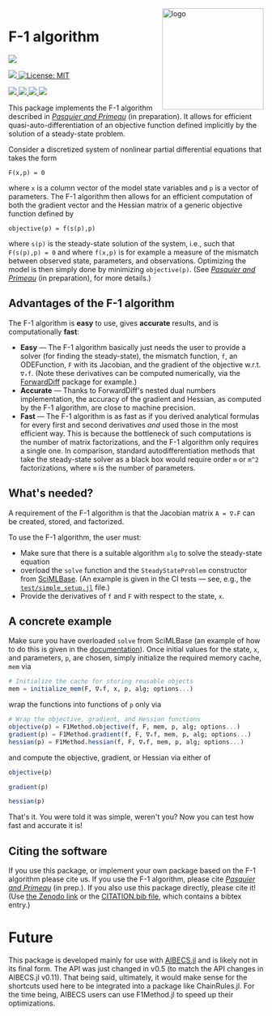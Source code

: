 
<img src="https://user-images.githubusercontent.com/4486578/57202054-3d1c4400-6fe4-11e9-97d7-9a1ffbfcb2fc.png" alt="logo" title="F1method" align="right" height="200"/>

# F-1 algorithm

<p>
  <a href="https://briochemc.github.io/F1Method.jl/stable/">
    <img src="https://img.shields.io/github/workflow/status/briochemc/F1Method.jl/Documentation?style=for-the-badge&label=Documentation&logo=Read%20the%20Docs&logoColor=white">
  </a>
</p>

<p>
  <a href="https://doi.org/10.5281/zenodo.2667835">
    <img src="http://img.shields.io/badge/DOI-10.5281%20%2F%20zenodo.2667835-blue.svg?&style=flat-square">
  </a>
  <a href="https://github.com/briochemc/F1Method.jl/blob/master/LICENSE">
    <img alt="License: MIT" src="https://img.shields.io/badge/License-MIT-blue.svg?&style=flat-square">
  </a>
</p>

<p>
  <a href="https://github.com/briochemc/F1Method.jl/actions">
    <img src="https://img.shields.io/github/workflow/status/briochemc/F1Method.jl/Mac%20OS%20X?label=OSX&logo=Apple&logoColor=white&style=flat-square">
  </a>
  <a href="https://github.com/briochemc/F1Method.jl/actions">
    <img src="https://img.shields.io/github/workflow/status/briochemc/F1Method.jl/Linux?label=Linux&logo=Linux&logoColor=white&style=flat-square">
  </a>
  <a href="https://github.com/briochemc/F1Method.jl/actions">
    <img src="https://img.shields.io/github/workflow/status/briochemc/F1Method.jl/Windows?label=Windows&logo=Windows&logoColor=white&style=flat-square">
  </a>
  <a href="https://codecov.io/gh/briochemc/F1Method.jl">
    <img src="https://img.shields.io/codecov/c/github/briochemc/F1Method.jl/master?label=Codecov&logo=codecov&logoColor=white&style=flat-square">
  </a>
</p>

This package implements the F-1 algorithm described in *[Pasquier and Primeau](https://www.bpasquier.com/publication/pasquier_primeau_sisc_2019/)* (in preparation).
It allows for efficient quasi-auto-differentiation of an objective function defined implicitly by the solution of a steady-state problem.

Consider a discretized system of nonlinear partial differential equations that takes the form

```
F(x,p) = 0
```

where `x` is a column vector of the model state variables and `p` is a vector of parameters.
The F-1 algorithm then allows for an efficient computation of both the gradient vector and the Hessian matrix of a generic objective function defined by

```
objective(p) = f(s(p),p)
```

where `s(p)` is the steady-state solution of the system, i.e., such that `F(s(p),p) = 0` and where `f(x,p)` is for example a measure of the mismatch between observed state, parameters, and observations.
Optimizing the model is then simply done by minimizing `objective(p)`.
(See *[Pasquier and Primeau](https://www.bpasquier.com/publication/pasquier_primeau_sisc_2019/)* (in preparation), for more details.)

## Advantages of the F-1 algorithm

The F-1 algorithm is **easy** to use, gives **accurate** results, and is computationally **fast**:

- **Easy** — The F-1 algorithm basically just needs the user to provide a solver (for finding the steady-state), the mismatch function, `f`, an ODEFunction, `F` with its Jacobian, and the gradient of the objective w.r.t. `∇ₓf`.
    (Note these derivatives can be computed numerically, via the [ForwardDiff](https://github.com/JuliaDiff/ForwardDiff.jl) package for example.)
- **Accurate** — Thanks to ForwardDiff's nested dual numbers implementation, the accuracy of the gradient and Hessian, as computed by the F-1 algorithm, are close to machine precision.
- **Fast** — The F-1 algorithm is as fast as if you derived analytical formulas for every first and second derivatives *and* used those in the most efficient way.
    This is because the bottleneck of such computations is the number of matrix factorizations, and the F-1 algorithm only requires a single one. In comparison, standard autodifferentiation methods that take the steady-state solver as a black box would require order `m` or `m^2` factorizations, where `m` is the number of parameters.

## What's needed?

A requirement of the F-1 algorithm is that the Jacobian matrix `A = ∇ₓF` can be created, stored, and factorized.

To use the F-1 algorithm, the user must:

- Make sure that there is a suitable algorithm `alg` to solve the steady-state equation
- overload the `solve` function and the `SteadyStateProblem` constructor from [SciMLBase](https://github.com/JuliaDiffEq/SciMLBase.jl). (An example is given in the CI tests — see, e.g., the [`test/simple_setup.jl`](test/simple_setup.jl) file.)
- Provide the derivatives of `f` and `F` with respect to the state, `x`.

## A concrete example

Make sure you have overloaded `solve` from SciMLBase
(an example of how to do this is given in the [documentation](https://briochemc.github.io/F1Method.jl/stable/)).
Once initial values for the state, `x`, and parameters, `p`, are chosen, simply initialize the required memory cache, `mem` via

```julia
# Initialize the cache for storing reusable objects
mem = initialize_mem(F, ∇ₓf, x, p, alg; options...)
```

wrap the functions into functions of `p` only via

```julia
# Wrap the objective, gradient, and Hessian functions
objective(p) = F1Method.objective(f, F, mem, p, alg; options...)
gradient(p) = F1Method.gradient(f, F, ∇ₓf, mem, p, alg; options...)
hessian(p) = F1Method.hessian(f, F, ∇ₓf, mem, p, alg; options...)
```

and compute the objective, gradient, or Hessian via either of

```julia
objective(p)

gradient(p)

hessian(p)
```

That's it.
You were told it was simple, weren't you?
Now you can test how fast and accurate it is!

## Citing the software

If you use this package, or implement your own package based on the F-1 algorithm please cite us.
If you use the F-1 algorithm, please cite *[Pasquier and Primeau](https://www.bpasquier.com/publication/pasquier_primeau_sisc_2019/)* (in prep.).
If you also use this package directly, please cite it! (Use [the Zenodo link](https://doi.org/10.5281/zenodo.2667835) or the [CITATION.bib file](./CITATION.bib), which contains a bibtex entry.)

# Future

This package is developed mainly for use with [AIBECS.jl](https://github.com/JuliaOcean/AIBECS.jl) and is likely not in its final form.
The API was just changed in v0.5 (to match the API changes in AIBECS.jl v0.11).
That being said, ultimately, it would make sense for the shortcuts used here to be integrated into a package like ChainRules.jl.
For the time being, AIBECS users can use F1Method.jl to speed up their optimizations.